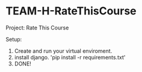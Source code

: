 TEAM-H-RateThisCourse
=====================
Project: Rate This Course

Setup:
  
  1. Create and run your virtual enviroment.
  2. install django. 'pip install -r requirements.txt'
  3. DONE!
